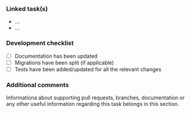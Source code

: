 ### Linked task(s)

- ...
- ...

### Development checklist

- [ ] Documentation has been updated
- [ ] Migrations have been split (if applicable)
- [ ] Tests have been added/updated for all the relevant changes

### Additional comments

Informationa about supporting pull requests, branches, documentation or any other useful information regarding this task belongs in this section.
